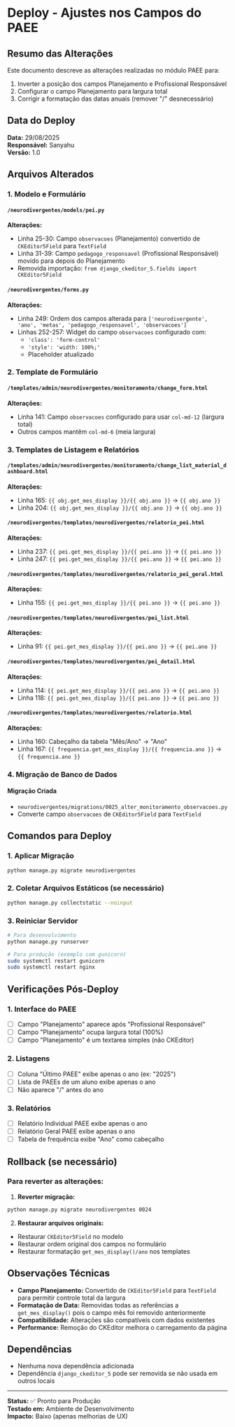 # Deploy - Ajustes nos Campos do PAEE

## Resumo das Alterações
Este documento descreve as alterações realizadas no módulo PAEE para:
1. Inverter a posição dos campos Planejamento e Profissional Responsável
2. Configurar o campo Planejamento para largura total
3. Corrigir a formatação das datas anuais (remover "/" desnecessário)

## Data do Deploy
**Data:** 29/08/2025  
**Responsável:** Sanyahu  
**Versão:** 1.0  

## Arquivos Alterados

### 1. Modelo e Formulário

#### `/neurodivergentes/models/pei.py`
**Alterações:**
- Linha 25-30: Campo `observacoes` (Planejamento) convertido de `CKEditor5Field` para `TextField`
- Linha 31-39: Campo `pedagogo_responsavel` (Profissional Responsável) movido para depois do Planejamento
- Removida importação: `from django_ckeditor_5.fields import CKEditor5Field`

#### `/neurodivergentes/forms.py`
**Alterações:**
- Linha 249: Ordem dos campos alterada para `['neurodivergente', 'ano', 'metas', 'pedagogo_responsavel', 'observacoes']`
- Linhas 252-257: Widget do campo `observacoes` configurado com:
  - `'class': 'form-control'`
  - `'style': 'width: 100%;'`
  - Placeholder atualizado

### 2. Template de Formulário

#### `/templates/admin/neurodivergentes/monitoramento/change_form.html`
**Alterações:**
- Linha 141: Campo `observacoes` configurado para usar `col-md-12` (largura total)
- Outros campos mantêm `col-md-6` (meia largura)

### 3. Templates de Listagem e Relatórios

#### `/templates/admin/neurodivergentes/monitoramento/change_list_material_dashboard.html`
**Alterações:**
- Linha 165: `{{ obj.get_mes_display }}/{{ obj.ano }}` → `{{ obj.ano }}`
- Linha 204: `{{ obj.get_mes_display }}/{{ obj.ano }}` → `{{ obj.ano }}`

#### `/neurodivergentes/templates/neurodivergentes/relatorio_pei.html`
**Alterações:**
- Linha 237: `{{ pei.get_mes_display }}/{{ pei.ano }}` → `{{ pei.ano }}`
- Linha 247: `{{ pei.get_mes_display }}/{{ pei.ano }}` → `{{ pei.ano }}`

#### `/neurodivergentes/templates/neurodivergentes/relatorio_pei_geral.html`
**Alterações:**
- Linha 155: `{{ pei.get_mes_display }}/{{ pei.ano }}` → `{{ pei.ano }}`

#### `/neurodivergentes/templates/neurodivergentes/pei_list.html`
**Alterações:**
- Linha 91: `{{ pei.get_mes_display }}/{{ pei.ano }}` → `{{ pei.ano }}`

#### `/neurodivergentes/templates/neurodivergentes/pei_detail.html`
**Alterações:**
- Linha 114: `{{ pei.get_mes_display }}/{{ pei.ano }}` → `{{ pei.ano }}`
- Linha 118: `{{ pei.get_mes_display }}/{{ pei.ano }}` → `{{ pei.ano }}`

#### `/neurodivergentes/templates/neurodivergentes/relatorio.html`
**Alterações:**
- Linha 160: Cabeçalho da tabela "Mês/Ano" → "Ano"
- Linha 167: `{{ frequencia.get_mes_display }}/{{ frequencia.ano }}` → `{{ frequencia.ano }}`

### 4. Migração de Banco de Dados

#### Migração Criada
- `neurodivergentes/migrations/0025_alter_monitoramento_observacoes.py`
- Converte campo `observacoes` de `CKEditor5Field` para `TextField`

## Comandos para Deploy

### 1. Aplicar Migração
```bash
python manage.py migrate neurodivergentes
```

### 2. Coletar Arquivos Estáticos (se necessário)
```bash
python manage.py collectstatic --noinput
```

### 3. Reiniciar Servidor
```bash
# Para desenvolvimento
python manage.py runserver

# Para produção (exemplo com gunicorn)
sudo systemctl restart gunicorn
sudo systemctl restart nginx
```

## Verificações Pós-Deploy

### 1. Interface do PAEE
- [ ] Campo "Planejamento" aparece após "Profissional Responsável"
- [ ] Campo "Planejamento" ocupa largura total (100%)
- [ ] Campo "Planejamento" é um textarea simples (não CKEditor)

### 2. Listagens
- [ ] Coluna "Último PAEE" exibe apenas o ano (ex: "2025")
- [ ] Lista de PAEEs de um aluno exibe apenas o ano
- [ ] Não aparece "/" antes do ano

### 3. Relatórios
- [ ] Relatório Individual PAEE exibe apenas o ano
- [ ] Relatório Geral PAEE exibe apenas o ano
- [ ] Tabela de frequência exibe "Ano" como cabeçalho

## Rollback (se necessário)

### Para reverter as alterações:

1. **Reverter migração:**
```bash
python manage.py migrate neurodivergentes 0024
```

2. **Restaurar arquivos originais:**
- Restaurar `CKEditor5Field` no modelo
- Restaurar ordem original dos campos no formulário
- Restaurar formatação `get_mes_display()/ano` nos templates

## Observações Técnicas

- **Campo Planejamento:** Convertido de `CKEditor5Field` para `TextField` para permitir controle total da largura
- **Formatação de Data:** Removidas todas as referências a `get_mes_display()` pois o campo mês foi removido anteriormente
- **Compatibilidade:** Alterações são compatíveis com dados existentes
- **Performance:** Remoção do CKEditor melhora o carregamento da página

## Dependências
- Nenhuma nova dependência adicionada
- Dependência `django_ckeditor_5` pode ser removida se não usada em outros locais

---

**Status:** ✅ Pronto para Produção  
**Testado em:** Ambiente de Desenvolvimento  
**Impacto:** Baixo (apenas melhorias de UX)
